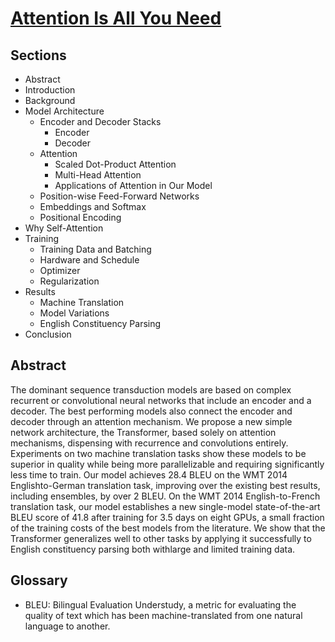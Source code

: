 # [Attention Is All You Need](https://arxiv.org/pdf/1706.03762)

## Sections

- Abstract
- Introduction
- Background
- Model Architecture
    - Encoder and Decoder Stacks
        - Encoder
        - Decoder
    - Attention
        - Scaled Dot-Product Attention
        - Multi-Head Attention
        - Applications of Attention in Our Model
    - Position-wise Feed-Forward Networks
    - Embeddings and Softmax
    - Positional Encoding
- Why Self-Attention
- Training
    - Training Data and Batching
    - Hardware and Schedule
    - Optimizer
    - Regularization
- Results
    - Machine Translation
    - Model Variations
    - English Constituency Parsing
- Conclusion

## Abstract

The dominant sequence transduction models are based on complex recurrent or convolutional neural networks that include an encoder and a decoder. The best performing models also connect the encoder and decoder through an attention mechanism. We propose a new simple network architecture, the Transformer, based solely on attention mechanisms, dispensing with recurrence and convolutions entirely. Experiments on two machine translation tasks show these models to be superior in quality while being more parallelizable and requiring significantly less time to train. Our model achieves 28.4 BLEU on the WMT 2014 Englishto-German translation task, improving over the existing best results, including ensembles, by over 2 BLEU. On the WMT 2014 English-to-French translation task, our model establishes a new single-model state-of-the-art BLEU score of 41.8 after training for 3.5 days on eight GPUs, a small fraction of the training costs of the best models from the literature. We show that the Transformer generalizes well to other tasks by applying it successfully to English constituency parsing both withlarge and limited training data.

## Glossary

- BLEU: Bilingual Evaluation Understudy, a metric for evaluating the quality of text which has been machine-translated from one natural language to another.

